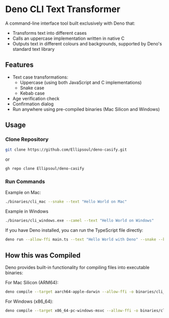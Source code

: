 # Deno CLI Text Transformer

A command-line interface tool built exclusively with Deno that:
- Transforms text into different cases
- Calls an uppercase implementation written in native C
- Outputs text in different colours and backgrounds, supported by Deno's standard text library

## Features

- Text case transformations:
  - Uppercase (using both JavaScript and C implementations)
  - Snake case
  - Kebab case
- Age verification check
- Confirmation dialog
- Run anywhere using pre-compiled binaries (Mac Silicon and Windows)

## Usage

### Clone Repository

```sh
git clone https://github.com/Ellipsoul/deno-casify.git
```

or

```sh
gh repo clone Ellipsoul/deno-casify
```

### Run Commands

Example on Mac:

```sh
./binaries/cli_mac --snake --text "Hello World on Mac"
```

Example in Windows

```sh
./binaries/cli_windows.exe --camel --text "Hello World on Windows"
```

If you have Deno installed, you can run the TypeScript file directly:

```sh
deno run --allow-ffi main.ts --text "Hello World with Deno" --snake --kebab
```

## How this was Compiled

Deno provides built-in functionality for compiling files into executable binaries:

For Mac Silicon (ARM64):
```bash
deno compile --target aarch64-apple-darwin --allow-ffi -o binaries/cli_mac main.ts
```

For Windows (x86_64):
```bash
deno compile --target x86_64-pc-windows-msvc --allow-ffi -o binaries/cli_windows main.ts
```
